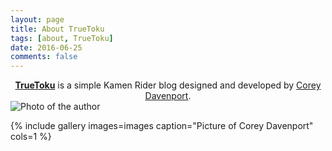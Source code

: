 ```yaml
---
layout: page
title: About TrueToku
tags: [about, TrueToku]
date: 2016-06-25
comments: false
---
```

    
<center><a href="http://taylantatli.github.io/Moon"><b>TrueToku</b></a> is a simple Kamen Rider blog designed and developed by <a href="https://twitter.com/ctdvnprt">Corey Davenport</a>.</center>


<img src="TrueToku/assets/img/me.jpg" alt="Photo of the author">

{% include gallery images=images caption="Picture of Corey Davenport" cols=1 %}


